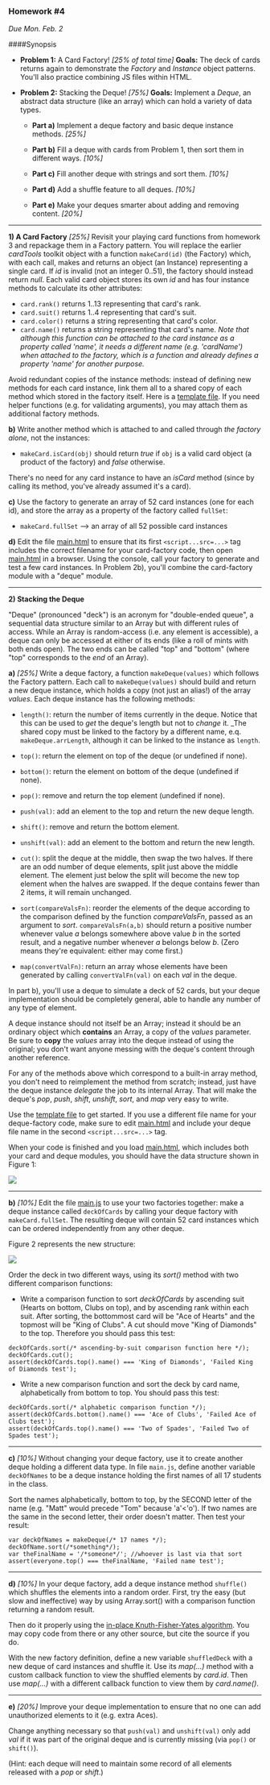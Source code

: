 ### Homework #4

_Due Mon. Feb. 2_

####Synopsis

- **Problem 1:** A Card Factory! _[25% of total time]_ **Goals:** The deck of cards returns again to demonstrate the _Factory_ and _Instance_ object patterns.  You'll also practice combining JS files within HTML.

- **Problem 2:** Stacking the Deque! _[75%]_ **Goals:**  Implement a _Deque_, an abstract data structure (like an array) which can hold a variety of data types.

	- **Part a)** Implement a deque factory and basic deque instance methods. _[25%]_

	- **Part b)** Fill a deque with cards from Problem 1, then sort them in different ways. _[10%]_

	- **Part c)** Fill another deque with strings and sort them. _[10%]_

	- **Part d)** Add a shuffle feature to all deques. _[10%]_

	- **Part e)** Make your deques smarter about adding and removing content. _[20%]_


---

**1) A Card Factory**  _[25%]_
Revisit your playing card functions from homework 3 and repackage them in a Factory pattern.  You will replace the earlier _cardTools_ toolkit object with a function
`makeCard(id)` (the Factory) which, with each call, makes and returns an object (an Instance) representing a single card.  If _id_ is invalid (not an integer 0..51), the factory should instead return _null_.  Each valid card object stores its own _id_ and has four instance methods to calculate its other attributes:

* `card.rank()` returns 1..13 representing that card's rank.
* `card.suit()` returns 1..4 representing that card's suit.
* `card.color()` returns a string representing that card's color.
* `card.name()` returns a string representing that card's name.  _Note that although this function can be attached to the card instance as a property called 'name', it needs a different name (e.g. 'cardName') when attached to the factory, which is a function and already defines a property 'name' for another purpose._

Avoid redundant copies of the instance methods: instead of defining new methods for each card instance, link them all to a shared copy of each method which stored in the factory itself.
Here is a [template file](cards3-template.js).
If you need helper functions (e.g. for validating arguments), you may attach them as additional factory methods.


**b)**  Write another method which is attached to and called through _the factory alone_, not the instances:

* `makeCard.isCard(obj)` should return _true_ if `obj` is a valid card object (a product of the factory) and _false_ otherwise.

There's no need for any card instance to have an _isCard_ method (since by calling its method, you've already assumed it's a card).

**c)** Use the factory to generate an array of 52 card instances (one for each id), and store the array as a property of the factory called `fullSet`:

* `makeCard.fullSet` -->  an array of all 52 possible card instances


**d)** Edit the file [main.html](main.html) to ensure that its first `<script...src=...>` tag includes the correct filename for your card-factory code, then open [main.html](main.html) in a browser.  Using the console, call your factory to generate and test a few card instances.
In Problem 2b), you'll combine the card-factory module with a "deque" module.

---

**2) Stacking the Deque**

"Deque" (pronounced "deck") is an acronym for "double-ended queue", a sequential data structure similar to an Array but with different rules of access.  While an Array is random-access (i.e. any element is accessible), a deque can only be accessed at either of its ends (like a roll of mints with both ends open).  The two ends can be called "top" and "bottom" (where "top" corresponds to the _end_ of an Array).

**a)** _[25%]_
Write a deque factory, a function `makeDeque(values)` which follows the Factory pattern.  Each call to `makeDeque(values)` should build and return a new deque instance, which holds a copy (not just an alias!) of the array _values_.  Each deque instance has the following methods:

* `length()`: return the number of items currently in the deque.  Notice that this can be used to _get_ the deque's length but not to _change_ it. _The shared copy must be linked to the factory by a different name, e.q. `makeDeque.arrLength`, although it can be linked to the instance as `length`.

* `top()`: return the element on top of the deque (or undefined if none).

* `bottom()`: return the element on bottom of the deque (undefined if none).

* `pop()`:  remove and return the top element (undefined if none).

* `push(val)`: add an element to the top and return the new deque length.

* `shift()`: remove and return the bottom element.

* `unshift(val)`: add an element to the bottom and return the new length.

* `cut()`: split the deque at the middle, then swap the two halves.  If there are an odd number of deque elements, split just above the middle element.  The element just below the split will become the new top element when the halves are swapped.  If the deque contains fewer than 2 items, it will remain unchanged.

* `sort(compareValsFn)`: reorder the elements of the deque according to the comparison defined by the function _compareValsFn_, passed as an argument to _sort_.
`compareValsFn(a,b)` should return a positive number whenever value _a_  belongs somewhere above value _b_ in the sorted result, and a negative number whenever _a_ belongs below _b_.  (Zero means they're equivalent: either may come first.)

* `map(convertValFn)`: return an array whose elements have been generated by calling `convertValFn(val)` on each _val_ in the deque.

In part b), you'll use a deque to simulate a deck of 52 cards, but your deque implementation should be completely general, able to handle any number of any type of element.

A deque instance should not itself be an Array; instead it should be an ordinary object which **contains** an Array, a copy of the _values_ parameter.
Be sure to **copy** the _values_ array into the deque instead of using the original; you don't want anyone messing with the deque's content through another reference.

For any of the methods above which correspond to a built-in array method, you don't need to reimplement the method from scratch; instead, just have the deque instance _delegate_ the job to its internal Array.  That will make the deque's _pop_, _push_, _shift_, _unshift_, _sort_, and _map_ very easy to write.

Use the [template file](deque-template.js) to get started.  If you use a different file name for your deque-factory code, make sure to edit [main.html](main.html) and include your deque file name in the second `<script...src=...>` tag.

When your code is finished and you load [main.html](main.html), which includes both your card and deque modules, you should have the data structure shown in Figure 1:

![](http://portlandcodeschool.github.io/jse-win15-4/deque1.svg)

---

**b)** _[10%]_
Edit the file [main.js](main.js) to use your two factories together: make a deque instance called `deckOfCards` by calling your deque factory with `makeCard.fullSet`.  The resulting deque will contain 52 card instances which can be ordered independently from any other deque.

Figure 2 represents the new structure:

![](http://portlandcodeschool.github.io/jse-win15-4/deque2.svg)

Order the deck in two different ways, using its _sort()_ method with two different comparison functions:

-  Write a comparison function to sort _deckOfCards_ by ascending suit (Hearts on bottom, Clubs on top), and by ascending rank within each suit.   After sorting, the bottommost card will be "Ace of Hearts" and the topmost will be "King of Clubs".  A cut should move "King of Diamonds" to the top.
Therefore you should pass this test:
```
deckOfCards.sort(/* ascending-by-suit comparison function here */);
deckOfCards.cut();
assert(deckOfCards.top().name() === 'King of Diamonds', 'Failed King of Diamonds test');
```

- Write a new comparison function and sort the deck by card name, alphabetically from bottom to top.  You should pass this test:
```
deckOfCards.sort(/* alphabetic comparison function */);
assert(deckOfCards.bottom().name() === 'Ace of Clubs', 'Failed Ace of Clubs test');
assert(deckOfCards.top().name() === 'Two of Spades', 'Failed Two of Spades test');
```

---

**c)** _[10%]_
Without changing your deque factory, use it to create another deque holding a different data type.  In file `main.js`, define another variable `deckOfNames` to be a deque instance holding the first names of all 17 students in the class.

Sort the names alphabetically, bottom to top, by the SECOND letter of the name (e.g. "Matt" would precede "Tom" because 'a'<'o').  If two names are the same in the second letter, their order doesn't matter.  Then test your result:
```
var deckOfNames = makeDeque(/* 17 names */);
deckOfName.sort(/*something*/);
var theFinalName = '/*someone*/'; //whoever is last via that sort
assert(everyone.top() === theFinalName, 'Failed name test');
```

---

**d)** _[10%]_ 
In your deque factory, add a deque instance method `shuffle()` which shuffles the elements into a random order.
First, try the easy (but slow and ineffective) way by using Array.sort() with a comparison function returning a random result.

Then do it properly using the [in-place Knuth-Fisher-Yates algorithm](http://bost.ocks.org/mike/shuffle/).  You may copy code from there or any other source, but cite the source if you do.

With the new factory definition, define a new variable `shuffledDeck` with a new deque of card instances and shuffle it.
Use its _map(...)_ method with a custom callback function to view the shuffled elements by _card.id_.
Then use _map(...)_ with a different callback function to view them by _card.name()_.

---

**e)** _[20%]_
Improve your deque implementation to ensure that no one can add unauthorized elements to it (e.g. extra Aces).

Change anything necessary so that `push(val)` and `unshift(val)` only add _val_ if it was part of the original deque and is currently missing (via `pop()` or `shift()`).

(Hint: each deque will need to maintain some record of all elements released with a _pop_ or _shift_.)
